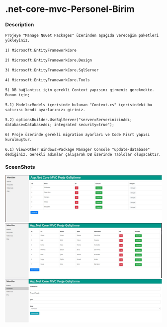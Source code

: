 # .net-core-mvc-Personel-Birim

### Description
```
Projeye "Manage NuGet Packages" üzerinden aşağıda vereceğim paketleri yükleyiniz.

1) Microsoft.EntityFrameworkCore

2) Microsoft.EntityFrameworkCore.Design

3) Microsoft.EntityFrameworkCore.SqlServer

4) Microsoft.EntityFrameworkCore.Tools

5) DB bağlantısı için gerekli Context yapısını girmeniz gerekmekte. Bunun için;

5.1) Models>Models içerisinde bulunan "Context.cs" içerisindeki bu satırısı kendi ayarlarınızı giriniz.

5.2) optionsBuilder.UseSqlServer("server=ServerinizinAdı; database=DatabaseAdı; integrated security=true");

6) Proje üzerinde gerekli migration ayarları ve Code Fisrt yapısı kurulmuştur.

6.1) View>Other Windows>Package Manager Console "update-database" dediğiniz. Gerekli adımlar çalışarak DB üzerinde Tablolar oluşacaktır.

```
### SceenShots
![Optional Text](https://github.com/ahmet-yigit/.net-core-mvc-Personel-Birim/blob/main/ss/1.JPG?raw=true)
![Optional Text](https://github.com/ahmet-yigit/.net-core-mvc-Personel-Birim/blob/main/ss/2.JPG?raw=true)
![Optional Text](https://github.com/ahmet-yigit/.net-core-mvc-Personel-Birim/blob/main/ss/3.JPG?raw=true)
